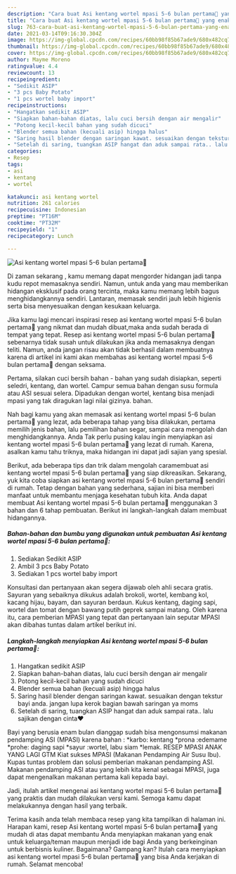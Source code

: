 ```yaml
---
description: "Cara buat Asi kentang wortel mpasi 5-6 bulan pertama💖 yang enak Untuk Jualan"
title: "Cara buat Asi kentang wortel mpasi 5-6 bulan pertama💖 yang enak Untuk Jualan"
slug: 763-cara-buat-asi-kentang-wortel-mpasi-5-6-bulan-pertama-yang-enak-untuk-jualan
date: 2021-03-14T09:16:30.304Z
image: https://img-global.cpcdn.com/recipes/60bb98f85b67ade9/680x482cq70/asi-kentang-wortel-mpasi-5-6-bulan-pertama💖-foto-resep-utama.jpg
thumbnail: https://img-global.cpcdn.com/recipes/60bb98f85b67ade9/680x482cq70/asi-kentang-wortel-mpasi-5-6-bulan-pertama💖-foto-resep-utama.jpg
cover: https://img-global.cpcdn.com/recipes/60bb98f85b67ade9/680x482cq70/asi-kentang-wortel-mpasi-5-6-bulan-pertama💖-foto-resep-utama.jpg
author: Mayme Moreno
ratingvalue: 4.4
reviewcount: 13
recipeingredient:
- "Sedikit ASIP"
- "3 pcs Baby Potato"
- "1 pcs wortel baby import"
recipeinstructions:
- "Hangatkan sedikit ASIP"
- "Siapkan bahan-bahan diatas, lalu cuci bersih dengan air mengalir"
- "Potong kecil-kecil bahan yang sudah dicuci"
- "Blender semua bahan (kecuali asip) hingga halus"
- "Saring hasil blender dengan saringan kawat. sesuaikan dengan tekstur bayi anda. jangan lupa kerok bagian bawah saringan ya moms"
- "Setelah di saring, tuangkan ASIP hangat dan aduk sampai rata.. lalu sajikan dengan cinta❤️"
categories:
- Resep
tags:
- asi
- kentang
- wortel

katakunci: asi kentang wortel 
nutrition: 261 calories
recipecuisine: Indonesian
preptime: "PT16M"
cooktime: "PT32M"
recipeyield: "1"
recipecategory: Lunch

---
```



![Asi kentang wortel mpasi 5-6 bulan pertama💖](https://img-global.cpcdn.com/recipes/60bb98f85b67ade9/680x482cq70/asi-kentang-wortel-mpasi-5-6-bulan-pertama💖-foto-resep-utama.jpg)

Di zaman  sekarang , kamu memang dapat mengorder hidangan jadi tanpa kudu repot memasaknya sendiri. Namun, untuk anda yang mau memberikan hidangan eksklusif pada orang tercinta, maka kamu memang lebih bagus menghidangkannya sendiri. Lantaran, memasak sendiri jauh lebih higienis serta bisa menyesuaikan dengan kesukaan keluarga.

Jika kamu lagi mencari inspirasi resep asi kentang wortel mpasi 5-6 bulan pertama💖 yang nikmat dan mudah dibuat,maka anda sudah berada di tempat yang tepat. Resep asi kentang wortel mpasi 5-6 bulan pertama💖  sebenarnya tidak susah untuk dilakukan jika anda memasaknya dengan teliti. Namun, anda jangan risau akan tidak berhasil dalam membuatnya 
karena di artikel ini kami akan membahas asi kentang wortel mpasi 5-6 bulan pertama💖 dengan seksama.  

Pertama, silakan cuci bersih bahan - bahan yang sudah disiapkan, seperti seledri, kentang, dan wortel. Campur semua bahan dengan susu formula atau ASI sesuai selera. Dipadukan dengan wortel, kentang bisa menjadi mpasi yang tak diragukan lagi nilai gizinya. bahan.

Nah bagi kamu yang akan memasak asi kentang wortel mpasi 5-6 bulan pertama💖 yang lezat, ada beberapa tahap yang bisa dilakukan, pertama memilih jenis bahan, lalu pemilihan bahan segar, sampai cara mengolah dan menghidangkannya. Anda Tak perlu pusing kalau ingin menyiapkan asi kentang wortel mpasi 5-6 bulan pertama💖 yang lezat di rumah. Karena, asalkan kamu  tahu triknya, maka hidangan ini dapat jadi sajian yang spesial.

Berikut, ada beberapa tips dan trik dalam mengolah caramembuat asi kentang wortel mpasi 5-6 bulan pertama💖 yang siap dikreasikan. Sekarang, yuk kita coba siapkan asi kentang wortel mpasi 5-6 bulan pertama💖 sendiri di rumah. Tetap dengan bahan yang sederhana, sajian ini bisa memberi manfaat untuk membantu menjaga kesehatan tubuh kita. Anda dapat membuat Asi kentang wortel mpasi 5-6 bulan pertama💖 menggunakan 3 bahan dan 6 tahap pembuatan. Berikut ini langkah-langkah dalam membuat hidangannya.

<!--inarticleads1-->

##### Bahan-bahan dan bumbu yang digunakan untuk pembuatan Asi kentang wortel mpasi 5-6 bulan pertama💖:

1. Sediakan Sedikit ASIP
1. Ambil 3 pcs Baby Potato
1. Sediakan 1 pcs wortel baby import


Konsultasi dan pertanyaan akan segera dijawab oleh ahli secara gratis. Sayuran yang sebaiknya dikukus adalah brokoli, wortel, kembang kol, kacang hijau, bayam, dan sayuran berdaun. Kukus kentang, daging sapi, wortel dan tomat dengan bawang putih geprek sampai matang. Oleh karena itu, cara pemberian MPASI yang tepat dan pertanyaan lain seputar MPASI akan dibahas tuntas dalam artikel berikut ini. 

<!--inarticleads2-->

##### Langkah-langkah menyiapkan Asi kentang wortel mpasi 5-6 bulan pertama💖:

1. Hangatkan sedikit ASIP
1. Siapkan bahan-bahan diatas, lalu cuci bersih dengan air mengalir
1. Potong kecil-kecil bahan yang sudah dicuci
1. Blender semua bahan (kecuali asip) hingga halus
1. Saring hasil blender dengan saringan kawat. sesuaikan dengan tekstur bayi anda. jangan lupa kerok bagian bawah saringan ya moms
1. Setelah di saring, tuangkan ASIP hangat dan aduk sampai rata.. lalu sajikan dengan cinta❤️


Bayi yang berusia enam bulan dianggap sudah bisa mengonsumsi makanan pendamping ASI (MPASI) karena bahan : *karbo: kentang *prona :edemame *prohe: daging sapi *sayur :wortel, labu siam *lemak. RESEP MPASI ANAK YANG LAGI GTM Kiat sukses MPASI (Makanan Pendamping Air Susu Ibu). Kupas tuntas problem dan solusi pemberian makanan pendamping ASI. Makanan pendamping ASI atau yang lebih kita kenal sebagai MPASI, juga dapat mengenalkan makanan pertama kali kepada bayi. 

Jadi, itulah artikel mengenai  asi kentang wortel mpasi 5-6 bulan pertama💖  yang praktis dan mudah dilakukan versi kami. Semoga kamu dapat melakukannya dengan hasil yang terbaik. 

Terima kasih anda telah membaca resep yang kita tampilkan di halaman ini. Harapan kami, resep  Asi kentang wortel mpasi 5-6 bulan pertama💖 yang mudah di atas dapat membantu Anda menyiapkan makanan yang enak untuk keluarga/teman maupun menjadi ide bagi Anda yang berkeinginan untuk berbisnis kuliner. Bagaimana? Gampang kan? Itulah cara menyiapkan asi kentang wortel mpasi 5-6 bulan pertama💖 yang bisa Anda kerjakan di rumah. Selamat mencoba!


